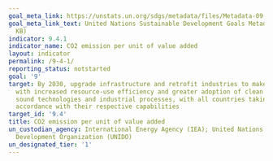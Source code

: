 ```yaml
---
goal_meta_link: https://unstats.un.org/sdgs/metadata/files/Metadata-09-04-01.pdf
goal_meta_link_text: United Nations Sustainable Development Goals Metadata (PDF 516
  KB)
indicator: 9.4.1
indicator_name: CO2 emission per unit of value added
layout: indicator
permalink: /9-4-1/
reporting_status: notstarted
goal: '9'
target: By 2030, upgrade infrastructure and retrofit industries to make them sustainable,
  with increased resource-use efficiency and greater adoption of clean and environmentally
  sound technologies and industrial processes, with all countries taking action in
  accordance with their respective capabilities
target_id: '9.4'
title: CO2 emission per unit of value added
un_custodian_agency: International Energy Agency (IEA); United Nations Industrial
  Development Organization (UNIDO)
un_designated_tier: '1'
---
```

